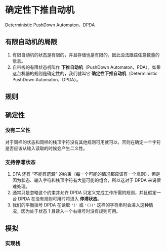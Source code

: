 # 确定性下推自动机
Deterministic PushDown Automaton，DPDA


## 有限自动机的局限
1. 有限自动机的状态是有限的，并且存储也是有限的，因此没法跟踪任意数量的信息。
2. 自带栈的有限状态机叫作 **下推自动机**（PushDown Automaton，PDA），如果这台机器的规则是确定性的，我们就叫它 **确定性下推自动机**（Deterministic PushDown Automaton，DPDA）。


## 规则


## 确定性
### 没有二义性
对于同样的状态和同样的栈顶字符没有其他规则可用就可以，否则在确定一个字符是否应该从输入读取的时候会产生二义性。

### 支持停滞状态
1. DFA 还有 “不能有遗漏” 的约束（每一个可能的情况都应该有一个规则），但是因为状态、输入字符和栈顶字符有大量可能的组合，所以这对于 DPDA 来说很难处理。
2. 通常只是忽略这个约束并允许 DPDA 只定义完成工作所需的规则，并且假定一台 DPDA 在没有规则可用时将进入 **停滞状态**。
3. 我们的平衡括号 DPDA 在读取 `')'` 或 `'())'` 这样的字符串时会进入这种情况，因为处于状态 1 且读入一个右括号时没有规则可用。


## 模拟
### 实现栈
